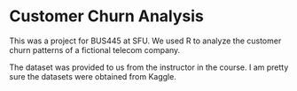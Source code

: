 # Customer Churn Analysis

This was a project for BUS445 at SFU. We used R to analyze the customer churn patterns of a fictional telecom company.

The dataset was provided to us from the instructor in the course. I am pretty sure the datasets were obtained from Kaggle.
